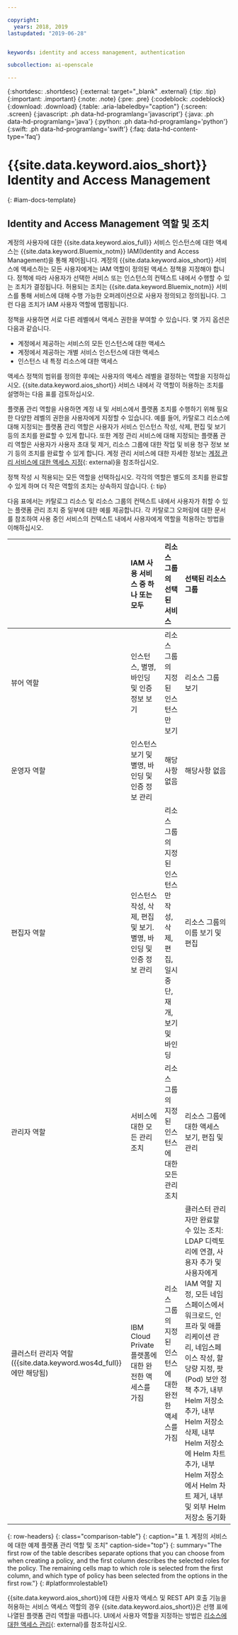 ```yaml
---

copyright:
  years: 2018, 2019
lastupdated: "2019-06-28"


keywords: identity and access management, authentication

subcollection: ai-openscale

---
```


{:shortdesc: .shortdesc}
{:external: target="_blank" .external}
{:tip: .tip}
{:important: .important}
{:note: .note}
{:pre: .pre}
{:codeblock: .codeblock}
{:download: .download}
{:table: .aria-labeledby="caption"}
{:screen: .screen}
{:javascript: .ph data-hd-programlang='javascript'}
{:java: .ph data-hd-programlang='java'}
{:python: .ph data-hd-programlang='python'}
{:swift: .ph data-hd-programlang='swift'}
{:faq: data-hd-content-type='faq'}

# {{site.data.keyword.aios_short}} Identity and Access Management 
{: #iam-docs-template}

## Identity and Access Management 역할 및 조치

계정의 사용자에 대한 {{site.data.keyword.aios_full}} 서비스 인스턴스에 대한 액세스는 {{site.data.keyword.Bluemix_notm}} IAM(Identity and Access Management)을 통해 제어됩니다. 계정의 {{site.data.keyword.aios_short}} 서비스에 액세스하는 모든 사용자에게는 IAM 역할이 정의된 액세스 정책을 지정해야 합니다. 정책에 따라 사용자가 선택한 서비스 또는 인스턴스의 컨텍스트 내에서 수행할 수 있는 조치가 결정됩니다. 허용되는 조치는 {{site.data.keyword.Bluemix_notm}} 서비스를 통해 서비스에 대해 수행 가능한 오퍼레이션으로 사용자 정의되고 정의됩니다. 그런 다음 조치가 IAM 사용자 역할에 맵핑됩니다.

정책을 사용하면 서로 다른 레벨에서 액세스 권한을 부여할 수 있습니다. 몇 가지 옵션은 다음과 같습니다. 

* 계정에서 제공하는 서비스의 모든 인스턴스에 대한 액세스
* 계정에서 제공하는 개별 서비스 인스턴스에 대한 액세스
* 인스턴스 내 특정 리소스에 대한 액세스

액세스 정책의 범위를 정의한 후에는 사용자의 액세스 레벨을 결정하는 역할을 지정하십시오. {{site.data.keyword.aios_short}} 서비스 내에서 각 역할이 허용하는 조치를 설명하는 다음 표를 검토하십시오.

플랫폼 관리 역할을 사용하면 계정 내 및 서비스에서 플랫폼 조치를 수행하기 위해 필요한 다양한 레벨의 권한을 사용자에게 지정할 수 있습니다. 예를 들어, 카탈로그 리소스에 대해 지정되는 플랫폼 관리 역할은 사용자가 서비스 인스턴스 작성, 삭제, 편집 및 보기 등의 조치를 완료할 수 있게 합니다. 또한 계정 관리 서비스에 대해 지정되는 플랫폼 관리 역할은 사용자가 사용자 초대 및 제거, 리소스 그룹에 대한 작업 및 비용 청구 정보 보기 등의 조치를 완료할 수 있게 합니다. 계정 관리 서비스에 대한 자세한 정보는 [계정 관리 서비스에 대한 액세스 지정](/docs/iam?topic=iam-account-services#account-services){: external}을 참조하십시오.

정책 작성 시 적용되는 모든 역할을 선택하십시오. 각각의 역할은 별도의 조치를 완료할 수 있게 하며 더 작은 역할의 조치는 상속하지 않습니다.
{: tip}

다음 표에서는 카탈로그 리소스 및 리소스 그룹의 컨텍스트 내에서 사용자가 취할 수 있는 플랫폼 관리 조치 중 일부에 대한 예를 제공합니다. 각 카탈로그 오퍼링에 대한 문서를 참조하여 사용 중인 서비스의 컨텍스트 내에서 사용자에게 역할을 적용하는 방법을 이해하십시오.


|  | IAM 사용 서비스 중 하나 또는 모두 | 리소스 그룹의 선택된 서비스 | 선택된 리소스 그룹 |
|:--------------|:------------|:-------------|:-------------|
| 뷰어 역할 | 인스턴스, 별명, 바인딩 및 인증 정보 보기 | 리소스 그룹의 지정된 인스턴스만 보기 | 리소스 그룹 보기 |
| 운영자 역할 | 인스턴스 보기 및 별명, 바인딩 및 인증 정보 관리 | 해당사항 없음 | 해당사항 없음 |
| 편집자 역할 | 인스턴스 작성, 삭제, 편집 및 보기. 별명, 바인딩 및 인증 정보 관리 | 리소스 그룹의 지정된 인스턴스만 작성, 삭제, 편집, 일시중단, 재개, 보기 및 바인딩 | 리소스 그룹의 이름 보기 및 편집 |
| 관리자 역할 | 서비스에 대한 모든 관리 조치 | 리소스 그룹의 지정된 인스턴스에 대한 모든 관리 조치 | 리소스 그룹에 대한 액세스 보기, 편집 및 관리 |
| 클러스터 관리자 역할({{site.data.keyword.wos4d_full}}에만 해당됨) | IBM Cloud Private 플랫폼에 대한 완전한 액세스를 가짐 | 리소스 그룹의 지정된 인스턴스에 대한 완전한 액세스를 가짐 | 클러스터 관리자만 완료할 수 있는 조치: LDAP 디렉토리에 연결, 사용자 추가 및 사용자에게 IAM 역할 지정, 모든 네임스페이스에서 워크로드, 인프라 및 애플리케이션 관리, 네임스페이스 작성, 할당량 지정, 팟(Pod) 보안 정책 추가, 내부 Helm 저장소 추가, 내부 Helm 저장소 삭제, 내부 Helm 저장소에 Helm 차트 추가, 내부 Helm 저장소에서 Helm 차트 제거, 내부 및 외부 Helm 저장소 동기화 |
{: row-headers}
{: class="comparison-table"}
{: caption="표 1. 계정의 서비스에 대한 예제 플랫폼 관리 역할 및 조치" caption-side="top"}
{: summary="The first row of the table describes separate options that you can choose from when creating a policy, and the first column describes the selected roles for the policy. The remaining cells map to which role is selected from the first column, and which type of policy has been selected from the options in the first row."}
{: #platformrolestable1}


{{site.data.keyword.aios_short}}에 대한 사용자 액세스 및 REST API 호출 기능을 허용하는 서비스 액세스 역할의 경우 {{site.data.keyword.aios_short}}은 선행 표에 나열된 플랫폼 관리 역할을 따릅니다. UI에서 사용자 역할을 지정하는 방법은 [리소스에 대한 액세스 관리](/docs/iam?topic=iam-iammanidaccser#iammanidaccser){: external}를 참조하십시오.

 
